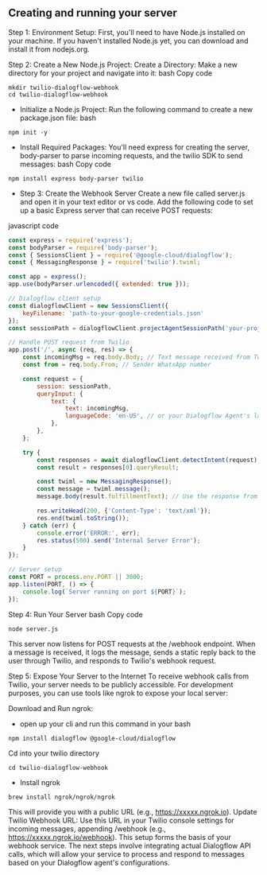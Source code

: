 ## Creating and running your server 

Step 1: Environment Setup: 
First, you'll need to have Node.js installed on your machine. If you haven't installed Node.js yet, you can download and install it from nodejs.org.

 Step 2: Create a New Node.js Project: 
Create a Directory: Make a new directory for your project and navigate into it:
bash
Copy code
```
mkdir twilio-dialogflow-webhook
cd twilio-dialogflow-webhook
```
- Initialize a Node.js Project: Run the following command to create a new package.json file:
bash
```
npm init -y
```
- Install Required Packages: You'll need express for creating the server, body-parser to parse incoming requests, and the twilio SDK to send messages:
bash
Copy code
```
npm install express body-parser twilio
```
- Step 3: Create the Webhook Server
Create a new file called server.js and open it in your text editor or vs code. Add the following code to set up a basic Express server that can receive POST requests:

javascript code

```javascript
const express = require('express');
const bodyParser = require('body-parser');
const { SessionsClient } = require('@google-cloud/dialogflow');
const { MessagingResponse } = require('twilio').twiml;

const app = express();
app.use(bodyParser.urlencoded({ extended: true }));

// Dialogflow client setup
const dialogflowClient = new SessionsClient({
    keyFilename: 'path-to-your-google-credentials.json'
});
const sessionPath = dialogflowClient.projectAgentSessionPath('your-project-id', 'your-session-id');

// Handle POST request from Twilio
app.post('/', async (req, res) => {
    const incomingMsg = req.body.Body; // Text message received from Twilio/WhatsApp
    const from = req.body.From; // Sender WhatsApp number

    const request = {
        session: sessionPath,
        queryInput: {
            text: {
                text: incomingMsg,
                languageCode: 'en-US', // or your Dialogflow Agent's language
            },
        },
    };

    try {
        const responses = await dialogflowClient.detectIntent(request);
        const result = responses[0].queryResult;

        const twiml = new MessagingResponse();
        const message = twiml.message();
        message.body(result.fulfillmentText); // Use the response from Dialogflow as the message text

        res.writeHead(200, {'Content-Type': 'text/xml'});
        res.end(twiml.toString());
    } catch (err) {
        console.error('ERROR:', err);
        res.status(500).send('Internal Server Error');
    }
});

// Server setup
const PORT = process.env.PORT || 3000;
app.listen(PORT, () => {
    console.log(`Server running on port ${PORT}`);
});
```

Step 4: Run Your Server
bash
Copy code
```
node server.js
```
This server now listens for POST requests at the /webhook endpoint. When a message is received, it logs the message, sends a static reply back to the user through Twilio, and responds to Twilio's webhook request.

Step 5: Expose Your Server to the Internet
To receive webhook calls from Twilio, your server needs to be publicly accessible. For development purposes, you can use tools like ngrok to expose your local server:

Download and Run ngrok:
- open up your cli and run this command in your
bash
```
npm install dialogflow @google-cloud/dialogflow 
```

Cd into your twilio directory 
```
cd twilio-dialogflow-webhook
```

- Install ngrok
```
brew install ngrok/ngrok/ngrok
```
This will provide you with a public URL (e.g., https://xxxxx.ngrok.io).
Update Twilio Webhook URL: Use this URL in your Twilio console settings for incoming messages, appending /webhook (e.g., https://xxxxx.ngrok.io/webhook).
This setup forms the basis of your webhook service. The next steps involve integrating actual Dialogflow API calls, which will allow your service to process and respond to messages based on your Dialogflow agent's configurations.

